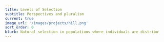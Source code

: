 ```yaml
---
title: Levels of Selection
subtitle: Perspectives and pluralism
current: true
image_url: '/images/projects/hill.png'
sort_order: 0
blurb: Natural selection in populations where individuals are distributed into groups can generally be described from different perspectives (just like the famous cartoon from W. E. Hill simultaneously depicts both an older and younger woman). Working in collaboration with the philosopher of biology, Peter Godfrey-Smith, we have shown that the standard multi-level perspective and individualist perspective are mathematically interchangeable (Kerr & Godfrey-Smith 2002). Further, we suggest that there are heuristic advantages to keeping both perspectives in mind when approaching selection in group-structured populations. Thus, we have advocated a kind of “gestalt-switching” pluralism. This work has led to a reconsideration of the definition(s) of “altruism” (Kerr et al. 2004) as well as some statistical descriptions of evolutionary change that naturally translate to selection in group-structured populations (Kerr & Godfrey-Smith 2009, Fox & Kerr 2012). We have presented rigorous tests to determine when one perspective better captures the causal story of selection in particular case studies (Godfrey-Smith & Kerr 2013). This work places us in an interesting, but murky, philosophical realm, in which the nature of causality itself becomes an issue.
---
```

